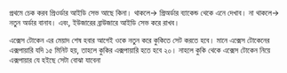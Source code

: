 প্রথমে চেক করব প্রিওর্ডার আইডি সেভ আছে কিনা।
থাকলে-> প্রিঅর্ডার ব্যাকেন্ড থেকে এনে দেখাব।
না থাকলে-> নতুন অর্ডার বানাব। এবং, ইউজারের ব্রাউজারে আইডি সেভ করে রাখব।

এক্সেস টোকেন এর মেয়াদ শেষ হবার আগেই ওকে নতুন করে কুকিতে সেট করতে হবে। মানে এক্সেস টোকেনের এক্সপায়ারি যদি ১৫ মিনিট হয়, তাহলে কুকির এক্সপায়ারি হতে হবে ২০। নাহলে কুকি থেকে এক্সেস টোকেন নিয়ে এক্সপায়ার যে হইছে সেটা বোঝা যাবেনা
